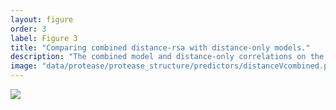 ```yaml
---
layout: figure
order: 3
label: Figure 3
title: "Comparing combined distance-rsa with distance-only models."
description: "The combined model and distance-only correlations on the protease structure. Red colors represent low correlations--sites closer to those sites are are evolving more rapidly. Blue colors represent high correlations--sites farther from those sites are evolving more rapidly. The correlations on the structure on the right control for RSA and those on the right do not."
image: "data/protease/protease_structure/predictors/distanceVcombined.png"
---
```

<img src="{{ site.baseurl }}/data/protease/protease_structure/predictors/distanceVcombined.png">
